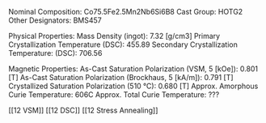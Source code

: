 Nominal Composition: Co75.5Fe­­­2.5Mn2Nb6­Si6B8
Cast Group: HOTG2
Other Designators:  BMS457
 
Physical Properties:
Mass Density (ingot): 7.32 [g/cm3]
Primary Crystallization Temperature (DSC): 455.89
Secondary Crystallization Temperature: (DSC): 706.56
 
Magnetic Properties:
As-Cast Saturation Polarization (VSM, 5 [kOe]):  0.801 [T] 
As-Cast Saturation Polarization (Brockhaus, 5 [kA/m]): 0.791 [T]
Crystallized Saturation Polarization (510 °C): 0.680 [T]
Approx. Amorphous Curie Temperature: 606C
Approx. Total Curie Temperature: ???

[[12 VSM]]
[[12 DSC]]
[[12 Stress Annealing]]

